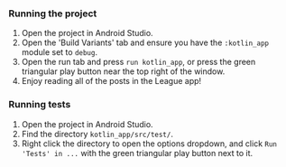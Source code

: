 ### Running the project
1. Open the project in Android Studio.
2. Open the 'Build Variants' tab and ensure you have the `:kotlin_app` module set to `debug`.
3. Open the run tab and press `run kotlin_app`, or press the green triangular play button near the top right of the window.
4. Enjoy reading all of the posts in the League app!

### Running tests
1. Open the project in Android Studio.
2. Find the directory `kotlin_app/src/test/`.
3. Right click the directory to open the options dropdown, and click `Run 'Tests' in ...` with the green triangular play button next to it.